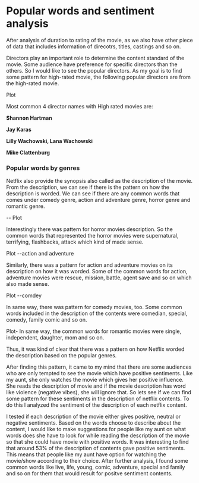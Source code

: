 
# Popular words and sentiment analysis

After analysis of duration to rating of the movie, as we also have other piece of data that includes information of direcotrs, titles, castings and so on.

Directors play an important role to determine the content standard of the movie. Some audience have preference for specific directors than the others. So I would like to see the popular
directors. As my goal is to find some pattern for high-rated movie, the following popular directors are from the high-rated movie.

Plot

Most common 4 director names with High rated movies are:

**Shannon Hartman**

**Jay Karas**

**Lilly Wachowski, Lana Wachowski**

**Mike Clattenburg**

### Popular words by genres

Netflix also provide the synopsis also called as the description of the movie. From the description, we can see if there is the pattern on how the description is worded. We can see if there are any common words that comes under comedy genre, action and adventure genre, horror genre and romantic genre.

-- Plot

Interestingly there was pattern for horror movies description. So the common words that represented the horror movies were supernatural, terrifying, flashbacks, attack which kind of made sense.

Plot --action and adventure

Similarly, there was a pattern for action and adventure movies on its description on how it was worded. Some of the common words for action, adventure movies were rescue, mission, battle, agent save and so on which also made sense.

Plot --comdey

In same way, there was pattern for comedy movies, too. Some common words included in the description of the contents were comedian, special, comedy, family comic and so on.

Plot- In same way, the common words for romantic movies were single, independent, daughter, mom and so on.

Thus, it was kind of clear that there was a pattern on how Netflix worded the description based on the popular genres.

After finding this pattern, it came to my mind that there are some audiences who are only tempted to see the movie which have positive sentiments. Like my aunt, she only watches the movie which gives her positive influence. She reads the description of movie and if the movie description has word like violence (negative vibes), she will ignore that. So lets see if we can find some pattern for these sentiments in the description of netflix contents. To do this I analyzed the sentiment of the description of each netflix content.

I tested if each description of the movie either gives positive, neutral or negative sentiments. Based on the words choose to describe about the content, I would like to make suggestions for people like my aunt on what words does she have to look for while reading the description of the movie so that she could have movie with positive words. It was interesting to find that around 53% of the description of contents gave positive sentiments. This means that people like my aunt have option for watching the movie/show according to their choice. After further analysis, I found some common words like live, life, young, comic, adventure, special and family and so on for them that would result for positve sentiment contents.



   
